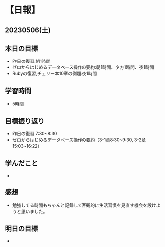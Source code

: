# 【日報】
## 20230506(土)
## 本日の目標
- 昨日の復習:朝1時間
- ゼロからはじめるデータベース操作の要約:朝1時間、夕方1時間、夜1時間
- Rubyの復習,チェリー本10章の例題:夜1時間

## 学習時間
- 5時間

## 目標振り返り
- 昨日の復習 7:30~8:30
- ゼロからはじめるデータベース操作の要約（3-1章8:30~9:30, 3-2章15:03~16:22）

## 学んだこと
- 

## 感想
- 勉強してる時間もちゃんと記録して客観的に生活習慣を見直す機会を設けようと思いました。

## 明日の目標
- 


